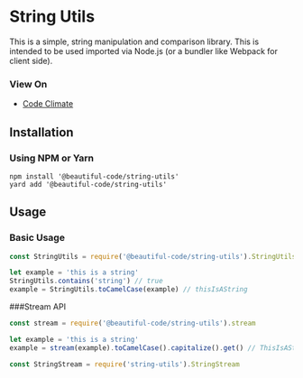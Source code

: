 # String Utils

This is a simple, string manipulation and comparison library. This is intended to be used imported via Node.js (or a bundler like Webpack for client side).

### View On
 - [Code Climate](https://codeclimate.com/github/MyNameReallySux/string-utils)

## Installation

### Using NPM or Yarn
```
npm install '@beautiful-code/string-utils'
yard add '@beautiful-code/string-utils'
```

## Usage

### Basic Usage

```javascript
const StringUtils = require('@beautiful-code/string-utils').StringUtils

let example = 'this is a string'
StringUtils.contains('string') // true
example = StringUtils.toCamelCase(example) // thisIsAString
```

###Stream API
```javascript
const stream = require('@beautiful-code/string-utils').stream

let example = 'this is a string'
example = stream(example).toCamelCase().capitalize().get() // ThisIsAString

const StringStream = require('string-utils').StringStream

```

